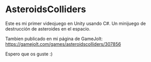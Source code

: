 # AsteroidsColliders
Este es mi primer videojuego en Unity usando C#. Un minijuego de destrucción de asteroides en el espacio.

Tambien publicado en mi página de GameJolt: https://gamejolt.com/games/asteroidscolliders/307856

Espero que os guste :)
